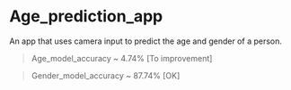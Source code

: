 # Age_prediction_app
An app that uses camera input to predict the age and gender of a person.

> Age_model_accuracy ~ 4.74% [To improvement]

> Gender_model_accuracy ~ 87.74% [OK]
